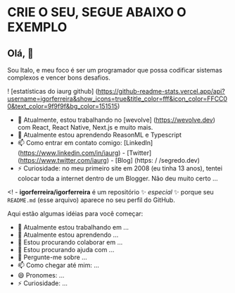 # CRIE O SEU, SEGUE ABAIXO O EXEMPLO

## Olá, 👋

Sou Italo, e meu foco é ser um programador que possa codificar sistemas complexos e vencer bons desafios.

! [estatísticas do iaurg github] (https://github-readme-stats.vercel.app/api?username=igorferreira&show_icons=true&title_color=fff&icon_color=FFCC00&text_color=9f9f9f&bg_color=151515)

- 🔭 Atualmente, estou trabalhando no [wevolve] (https://wevolve.dev) com React, React Native, Next.js e muito mais.
- 🌱 Atualmente estou aprendendo ReasonML e Typescript
- 📫 Como entrar em contato comigo: [LinkedIn] (https://www.linkedin.com/in/iaurg) - [Twitter] (https://www.twitter.com/iaurg) - [Blog] (https: / /segredo.dev)
- ⚡ Curiosidade: no meu primeiro site em 2008 (eu tinha 13 anos), tentei colocar toda a internet dentro de um Blogger. Não deu muito certo ...

<! -
**igorferreira/igorferreira** é um repositório ✨ _especial_ ✨ porque seu `README.md` (esse arquivo) aparece no seu perfil do GitHub.

Aqui estão algumas idéias para você começar:

- 🔭 Atualmente estou trabalhando em ...
- 🌱 Atualmente estou aprendendo ...
- 👯 Estou procurando colaborar em ...
- 🤔 Estou procurando ajuda com ...
- 💬 Pergunte-me sobre ...
- 📫 Como chegar até mim: ...
- 😄 Pronomes: ...
- ⚡ Curiosidade: ...